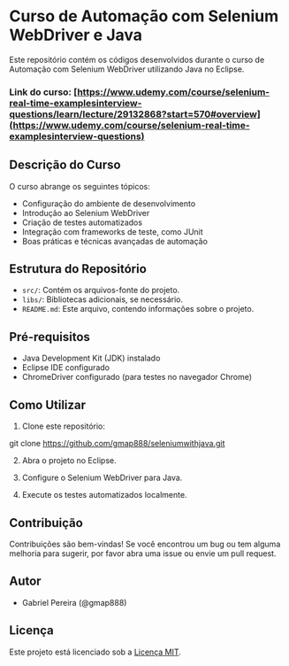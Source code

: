 # Curso de Automação com Selenium WebDriver e Java

Este repositório contém os códigos desenvolvidos durante o curso de Automação com Selenium WebDriver utilizando Java no Eclipse. 

### Link do curso: [https://www.udemy.com/course/selenium-real-time-examplesinterview-questions/learn/lecture/29132868?start=570#overview](https://www.udemy.com/course/selenium-real-time-examplesinterview-questions)

## Descrição do Curso

O curso abrange os seguintes tópicos:

- Configuração do ambiente de desenvolvimento
- Introdução ao Selenium WebDriver
- Criação de testes automatizados
- Integração com frameworks de teste, como JUnit
- Boas práticas e técnicas avançadas de automação

## Estrutura do Repositório

- `src/`: Contém os arquivos-fonte do projeto.
- `libs/`: Bibliotecas adicionais, se necessário.
- `README.md`: Este arquivo, contendo informações sobre o projeto.

## Pré-requisitos

- Java Development Kit (JDK) instalado
- Eclipse IDE configurado
- ChromeDriver configurado (para testes no navegador Chrome)

## Como Utilizar

1. Clone este repositório:

git clone https://github.com/gmap888/seleniumwithjava.git

2. Abra o projeto no Eclipse.

3. Configure o Selenium WebDriver para Java.

4. Execute os testes automatizados localmente.

## Contribuição

Contribuições são bem-vindas! Se você encontrou um bug ou tem alguma melhoria para sugerir, por favor abra uma issue ou envie um pull request.

## Autor

- Gabriel Pereira (@gmap888)

## Licença

Este projeto está licenciado sob a [Licença MIT](https://opensource.org/licenses/MIT).
